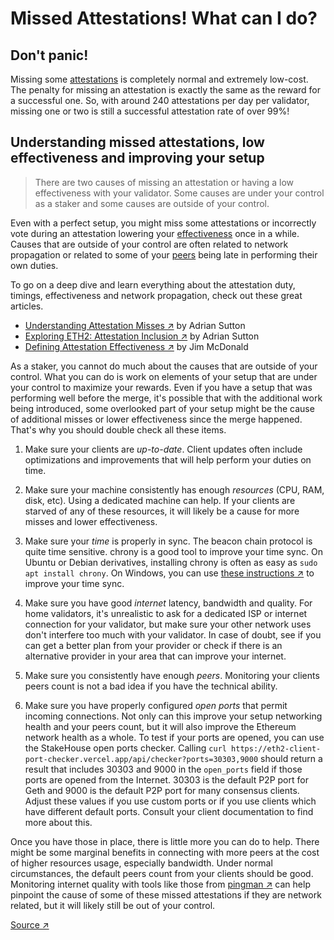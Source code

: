 # Missed Attestations! What can I do?

## Don't panic!

Missing some [attestations](../staking-glossary.md#attestation) is completely normal and extremely low-cost. The penalty for missing an attestation is exactly the same as the reward for a successful one. So, with around 240 attestations per day per validator, missing one or two is still a successful attestation rate of over 99%!

## Understanding missed attestations, low effectiveness and improving your setup

> There are two causes of missing an attestation or having a low effectiveness with your validator. Some causes are under your control as a staker and some causes are outside of your control.

Even with a perfect setup, you might miss some attestations or incorrectly vote during an attestation lowering your [effectiveness](../staking-glossary.md#effectiveness) once in a while. Causes that are outside of your control are often related to network propagation or related to some of your [peers](../staking-glossary.md#peers) being late in performing their own duties.

To go on a deep dive and learn everything about the attestation duty, timings, effectiveness and network propagation, check out these great articles.

- [Understanding Attestation Misses ↗](https://www.symphonious.net/2022/09/25/understanding-attestation-misses/) by Adrian Sutton
- [Exploring ETH2: Attestation Inclusion ↗](https://www.symphonious.net/2020/09/08/exploring-eth2-attestation-inclusion/) by Adrian Sutton
- [Defining Attestation Effectiveness ↗](https://www.attestant.io/posts/defining-attestation-effectiveness/) by Jim McDonald

As a staker, you cannot do much about the causes that are outside of your control. What you can do is work on elements of your setup that are under your control to maximize your rewards. Even if you have a setup that was performing well before the merge, it's possible that with the additional work being introduced, some overlooked part of your setup might be the cause of additional misses or lower effectiveness since the merge happened. That's why you should double check all these items.

1. Make sure your clients are _up-to-date_. Client updates often include optimizations and improvements that will help perform your duties on time.

2. Make sure your machine consistently has enough _resources_ (CPU, RAM, disk, etc). Using a dedicated machine can help. If your clients are starved of any of these resources, it will likely be a cause for more misses and lower effectiveness.

3. Make sure your _time_ is properly in sync. The beacon chain protocol is quite time sensitive. chrony is a good tool to improve your time sync. On Ubuntu or Debian derivatives, installing chrony is often as easy as `sudo apt install chrony`. On Windows, you can use [these instructions ↗](https://www.reddit.com/r/ethstaker/comments/nfca22/an_opiniated_solution_to_improve_time_sync_on/) to improve your time sync.

4. Make sure you have good _internet_ latency, bandwidth and quality. For home validators, it's unrealistic to ask for a dedicated ISP or internet connection for your validator, but make sure your other network uses don't interfere too much with your validator. In case of doubt, see if you can get a better plan from your provider or check if there is an alternative provider in your area that can improve your internet.

5. Make sure you consistently have enough _peers_. Monitoring your clients peers count is not a bad idea if you have the technical ability.

6. Make sure you have properly configured _open ports_ that permit incoming connections. Not only can this improve your setup networking health and your peers count, but it will also improve the Ethereum network health as a whole. To test if your ports are opened, you can use the StakeHouse open ports checker. Calling `curl https://eth2-client-port-checker.vercel.app/api/checker?ports=30303,9000` should return a result that includes 30303 and 9000 in the `open_ports` field if those ports are opened from the Internet. 30303 is the default P2P port for Geth and 9000 is the default P2P port for many consensus clients. Adjust these values if you use custom ports or if you use clients which have different default ports. Consult your client documentation to find more about this.

Once you have those in place, there is little more you can do to help. There might be some marginal benefits in connecting with more peers at the cost of higher resources usage, especially bandwidth. Under normal circumstances, the default peers count from your clients should be good. Monitoring internet quality with tools like those from [pingman ↗](https://pingman.com/) can help pinpoint the cause of some of these missed attestations if they are network related, but it will likely still be out of your control.

[Source ↗](https://www.reddit.com/r/ethstaker/comments/xto0dm/understanding_missed_attestations_understanding/)
